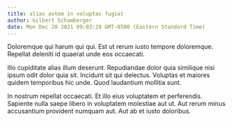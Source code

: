 ```yaml
---
title: alias autem in voluptas fugiat
author: Gilbert Schamberger
date: Mon Dec 20 2021 09:03:29 GMT-0500 (Eastern Standard Time)
---
```

Doloremque qui harum qui qui. Est ut rerum iusto tempore doloremque. Repellat deleniti id quaerat unde eos occaecati.

 Illo cupiditate alias illum deserunt. Repudiandae dolor quia similique nisi ipsum odit dolor quia sit. Incidunt sit qui delectus. Voluptas et maiores quidem temporibus hic unde. Quod laudantium mollitia sunt.

 In nostrum repellat occaecati. Et illo eius voluptatem et perferendis. Sapiente nulla saepe libero in voluptatem molestiae aut ut. Aut rerum minus accusantium provident numquam aut. Aut ab et iusto doloribus.